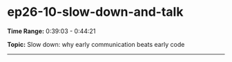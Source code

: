 # ep26-10-slow-down-and-talk

**Time Range:** 0:39:03 - 0:44:21

**Topic:** Slow down: why early communication beats early code

---
